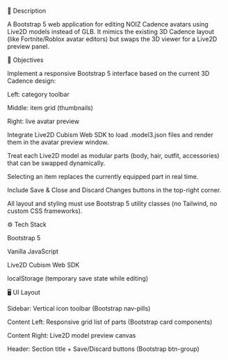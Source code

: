 📝 Description

A Bootstrap 5 web application for editing NOIZ Cadence avatars using Live2D models instead of GLB.
It mimics the existing 3D Cadence layout (like Fortnite/Roblox avatar editors) but swaps the 3D viewer for a Live2D preview panel.

🎯 Objectives

Implement a responsive Bootstrap 5 interface based on the current 3D Cadence design:

Left: category toolbar

Middle: item grid (thumbnails)

Right: live avatar preview

Integrate Live2D Cubism Web SDK to load .model3.json files and render them in the avatar preview window.

Treat each Live2D model as modular parts (body, hair, outfit, accessories) that can be swapped dynamically.

Selecting an item replaces the currently equipped part in real time.

Include Save & Close and Discard Changes buttons in the top-right corner.

All layout and styling must use Bootstrap 5 utility classes (no Tailwind, no custom CSS frameworks).

⚙️ Tech Stack

Bootstrap 5

Vanilla JavaScript

Live2D Cubism Web SDK

localStorage (temporary save state while editing)

🖥️ UI Layout

Sidebar: Vertical icon toolbar (Bootstrap nav-pills)

Content Left: Responsive grid list of parts (Bootstrap card components)

Content Right: Live2D model preview canvas

Header: Section title + Save/Discard buttons (Bootstrap btn-group)